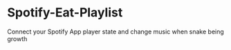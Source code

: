 # Spotify-Eat-Playlist
 Connect your Spotify App player state and change music when snake being growth
